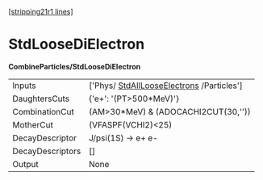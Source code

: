 [[stripping21r1 lines]](./stripping21r1-commonparticles)

# StdLooseDiElectron

**CombineParticles/StdLooseDiElectron**

|                  |                                                                                     |
|------------------|-------------------------------------------------------------------------------------|
| Inputs           | ['Phys/ [StdAllLooseElectrons](./stripping21r1-stdalllooseelectrons) /Particles'] |
| DaughtersCuts    | {'e+': '(PT\>500\*MeV)'}                                                            |
| CombinationCut   | (AM\>30\*MeV) & (ADOCACHI2CUT(30,''))                                               |
| MotherCut        | (VFASPF(VCHI2)\<25)                                                                 |
| DecayDescriptor  | J/psi(1S) -\> e+ e-                                                                 |
| DecayDescriptors | []                                                                                |
| Output           | None                                                                                |
